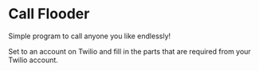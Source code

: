 # Call Flooder


Simple program to call anyone you like endlessly! 

Set to an account on Twilio and fill in the parts that are required from your Twilio account.